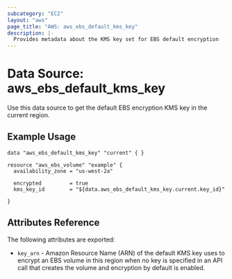 ```yaml
---
subcategory: "EC2"
layout: "aws"
page_title: "AWS: aws_ebs_default_kms_key"
description: |-
  Provides metadata about the KMS key set for EBS default encryption
---
```


# Data Source: aws_ebs_default_kms_key
Use this data source to get the default EBS encryption KMS key in the current region.

## Example Usage
```hcl
data "aws_ebs_default_kms_key" "current" { }

resource "aws_ebs_volume" "example" {
  availability_zone = "us-west-2a"
  
  encrypted         = true
  kms_key_id        = "${data.aws_ebs_default_kms_key.current.key_id}"

}
```

## Attributes Reference
The following attributes are exported:
* `key_arn` - Amazon Resource Name (ARN) of the default KMS key uses to encrypt an EBS volume in this region when no key is specified in an API call that creates the volume and encryption by default is enabled.
